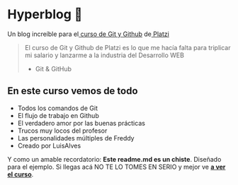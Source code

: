 # Hyperblog 💚
Un blog increíble para el[ curso de Git y Github](https://platzi.com/cursos/git-github/ " curso de Git y Github") de[ Platzi](https://platzi.com/ " Platzi")
> El curso de Git y Github de Platzi es lo que me hacía falta para triplicar mi salario y lanzarme a la industria del Desarrollo WEB
> - Git & GitHub

## En este curso vemos de todo
* Todos los comandos de Git
* El flujo de trabajo en Github
* El verdadero amor por las buenas prácticas
* Trucos muy locos del profesor
* Las personalidades múltiples de Freddy
* Creado por LuisAlves

Y como un amable recordatorio: **Este readme.md es un chiste**.  Diseñado para el ejemplo. Si llegas acá NO TE LO TOMES EN SERIO y mejor ve [**a ver el curso**](https://platzi.com/cursos/git-github/ "a ver el curso").
